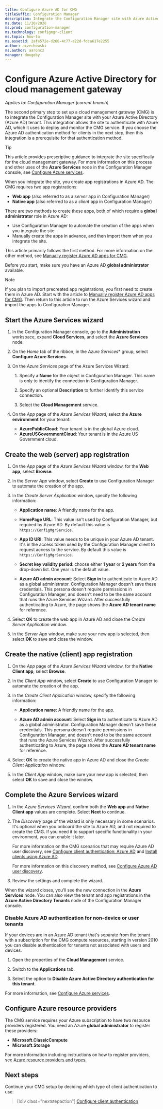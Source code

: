 ```yaml
---
title: Configure Azure AD for CMG
titleSuffix: Configuration Manager
description: Integrate the Configuration Manager site with Azure Active Directory to support the cloud management gateway.
ms.date: 11/20/2020
ms.prod: configuration-manager
ms.technology: configmgr-client
ms.topic: how-to
ms.assetid: 2afe572e-d268-4c77-a22d-fdca617e2255
author: aczechowski
ms.author: aaroncz
manager: dougeby
---
```


# Configure Azure Active Directory for cloud management gateway

*Applies to: Configuration Manager (current branch)*

The second primary step to set up a cloud management gateway (CMG) is to integrate the Configuration Manager site with your Azure Active Directory (Azure AD) tenant. This integration allows the site to authenticate with Azure AD, which it uses to deploy and monitor the CMG service. If you choose the Azure AD authentication method for clients in the next step, then this integration is a prerequisite for that authentication method.

> [!TIP]
> This article provides prescriptive guidance to integrate the site specifically for the cloud management gateway. For more information on this process and other uses of the **Azure Services** node in the Configuration Manager console, see [Configure Azure services](../../../servers/deploy/configure/azure-services-wizard.md).

When you integrate the site, you create app registrations in Azure AD. The CMG requires two app registrations:

- **Web app** (also referred to as a _server_ app in Configuration Manager)
- **Native app** (also referred to as a _client_ app in Configuration Manager)

There are two methods to create these apps, both of which require a **global administrator** role in Azure AD:

- Use Configuration Manager to automate the creation of the apps when you integrate the site.
- Manually create the apps in advance, and then import them when you integrate the site.

This article primarily follows the first method. For more information on the other method, see [Manually register Azure AD apps for CMG](manually-register-azure-ad-apps.md).

Before you start, make sure you have an Azure AD **global administrator** available.

> [!NOTE]
> If you plan to import precreated app registrations, you first need to create them in Azure AD. Start with the article to [Manually register Azure AD apps for CMG](manually-register-azure-ad-apps.md). Then return to this article to run the Azure Services wizard and import the apps to Configuration Manager.

## Start the Azure Services wizard

1. In the Configuration Manager console, go to the **Administration** workspace, expand **Cloud Services**, and select the **Azure Services** node.

1. On the _Home_ tab of the ribbon, in the _Azure Services_* group, select **Configure Azure Services**.

1. On the _Azure Services_ page of the Azure Services Wizard:

    1. Specify a **Name** for the object in Configuration Manager. This name is only to identify the connection in Configuration Manager.

    1. Specify an optional **Description** to further identify this service connection.

    1. Select the **Cloud Management** service.

1. On the _App_ page of the _Azure Services Wizard_, select the **Azure environment** for your tenant:

    - **AzurePublicCloud**: Your tenant is in the global Azure cloud.
    - **AzureUSGovernmentCloud**: Your tenant is in the Azure US Government cloud.

## Create the web (server) app registration

1. On the _App_ page of the _Azure Services Wizard_ window, for the **Web app**, select **Browse**.

1. In the _Server App_ window, select **Create** to use Configuration Manager to automate the creation of the app.

1. In the _Create Server Application_ window, specify the following information:

    - **Application name**: A friendly name for the app.

    - **HomePage URL**: This value isn't used by Configuration Manager, but required by Azure AD. By default this value is `https://ConfigMgrService`.  

    - **App ID URI**: This value needs to be unique in your Azure AD tenant. It's in the access token used by the Configuration Manager client to request access to the service. By default this value is `https://ConfigMgrService`.  

    - **Secret key validity period**: choose either **1 year** or **2 years** from the drop-down list. One year is the default value.

    - **Azure AD admin account**: Select **Sign in** to authenticate to Azure AD as a global administrator. Configuration Manager doesn't save these credentials. This persona doesn't require permissions in Configuration Manager, and doesn't need to be the same account that runs the Azure Services Wizard. After successfully authenticating to Azure, the page shows the **Azure AD tenant name** for reference.

1. Select **OK** to create the web app in Azure AD and close the _Create Server Application_ window.

1. In the _Server App_ window, make sure your new app is selected, then select **OK** to save and close the window.

## Create the native (client) app registration

1. On the _App_ page of the _Azure Services Wizard_ window, for the **Native Client app**, select **Browse**.

1. In the _Client App_ window, select **Create** to use Configuration Manager to automate the creation of the app.

1. In the _Create Client Application_ window, specify the following information:

    - **Application name**: A friendly name for the app.

    - **Azure AD admin account**: Select **Sign in** to authenticate to Azure AD as a global administrator. Configuration Manager doesn't save these credentials. This persona doesn't require permissions in Configuration Manager, and doesn't need to be the same account that runs the Azure Services Wizard. After successfully authenticating to Azure, the page shows the **Azure AD tenant name** for reference.

1. Select **OK** to create the native app in Azure AD and close the _Create Client Application_ window.

1. In the _Client App_ window, make sure your new app is selected, then select **OK** to save and close the window.

## Complete the Azure Services wizard

1. In the _Azure Services Wizard_, confirm both the **Web app** and **Native Client app** values are complete. Select **Next** to continue.

1. The _Discovery_ page of the wizard is only necessary in some scenarios. It's optional when you onboard the site to Azure AD, and not required to create the CMG. If you need it to support specific functionality in your environment, you can enable it later.

    For more information on the CMG scenarios that may require Azure AD user discovery, see [Configure client authentication: Azure AD](configure-authentication.md#azure-ad) and [Install clients using Azure AD](../../deploy/deploy-clients-cmg-azure.md).

    For more information on this discovery method, see [Configure Azure AD user discovery](../../../servers/deploy/configure/configure-discovery-methods.md#azureaadisc).

1. Review the settings and complete the wizard.

When the wizard closes, you'll see the new connection in the **Azure Services** node. You can also view the tenant and app registrations in the **Azure Active Directory Tenants** node of the Configuration Manager console.

### Disable Azure AD authentication for non-device or user tenants
<!--8537319-->

If your devices are in an Azure AD tenant that's separate from the tenant with a subscription for the CMG compute resources, starting in version 2010 you can disable authentication for tenants not associated with users and devices.

1. Open the properties of the **Cloud Management** service.

1. Switch to the **Applications** tab.

1. Select the option to **Disable Azure Active Directory authentication for this tenant**.

For more information, see [Configure Azure services](../../../servers/deploy/configure/azure-services-wizard.md#disable-authentication).

## Configure Azure resource providers

The CMG service requires your Azure subscription to have two resource providers registered. You need an Azure **global administrator** to register these providers:

- **Microsoft.ClassicCompute**
- **Microsoft.Storage**

For more information including instructions on how to register providers, see [Azure resource providers and types](/azure/azure-resource-manager/management/resource-providers-and-types#azure-portal).

## Next steps

Continue your CMG setup by deciding which type of client authentication to use:
  
> [!div class="nextstepaction"]
> [Configure client authentication](configure-authentication.md)

